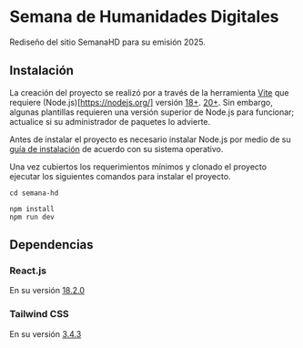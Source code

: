 # Semana de Humanidades Digitales

Rediseño del sitio SemanaHD para su emisión 2025.

## Instalación

La creación del proyecto se realizó por a través de la herramienta [Vite](https://vitejs.dev/) que requiere (Node.js)[https://nodejs.org/] versión [18+](https://nodejs.org/dist/latest-v18.x/). [20+](https://nodejs.org/dist/latest-v20.x/). Sin embargo, algunas plantillas requieren una versión superior de Node.js para funcionar; actualice si su administrador de paquetes lo advierte.

Antes de instalar el proyecto es necesario instalar Node.js por medio de su [guía de instalación](https://nodejs.org/en/download) de acuerdo con su sistema operativo.

Una vez cubiertos los requerimientos mínimos y clonado el proyecto ejecutar los siguientes comandos para instalar el proyecto.

```
cd semana-hd

npm install
npm run dev
```

## Dependencias

### React.js

En su versión [18.2.0](https://react.dev/)

### Tailwind CSS

En su versión [3.4.3](https://tailwindcss.com/)
